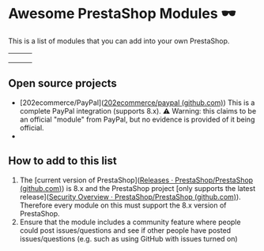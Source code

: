 # Awesome PrestaShop Modules :dark_sunglasses:

This is a list of modules that you can add into your own PrestaShop.

|      |      |      |
| ---- | ---- | ---- |
|      |      |      |
|      |      |      |
|      |      |      |



## Open source projects

* [202ecommerce/PayPal]([202ecommerce/paypal (github.com)](https://github.com/202ecommerce/paypal)) This is a complete PayPal integration (supports 8.x). :warning: Warning: this claims to be an official "module" from PayPal, but no evidence is provided of it being official.
* 



## How to add to this list

1. The [current version of PrestaShop]([Releases · PrestaShop/PrestaShop (github.com)](https://github.com/PrestaShop/PrestaShop/releases)) is 8.x and the PrestaShop project [only supports the latest release]([Security Overview · PrestaShop/PrestaShop (github.com)](https://github.com/PrestaShop/PrestaShop/security)). Therefore every module on this must support the 8.x version of PrestaShop.
2. Ensure that the module includes a community feature where people could post issues/questions and see if other people have posted issues/questions (e.g. such as using GitHub with issues turned on)
